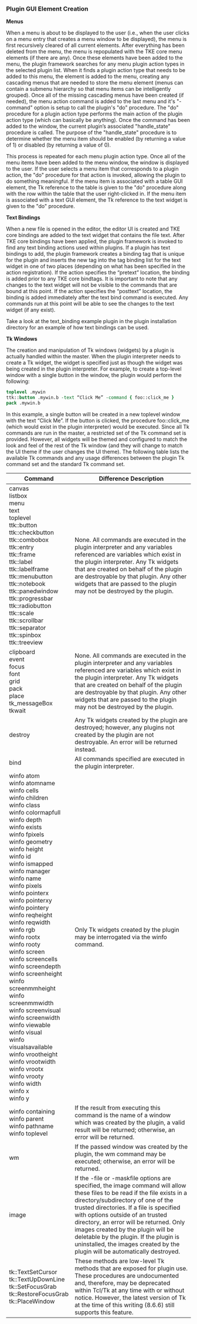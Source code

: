 ### Plugin GUI Element Creation

**Menus**

When a menu is about to be displayed to the user (i.e., when the user clicks on a menu entry that creates a menu window to be displayed), the menu is first recursively cleared of all current elements.  After everything has been deleted from the menu, the menu is repopulated with the TKE core menu elements (if there are any).  Once these elements have been added to the menu, the plugin framework searches for any menu plugin action types in the selected plugin list.  When it finds a plugin action type that needs to be added to this menu, the element is added to the menu, creating any cascading menus that are needed to store the menu element (menus can contain a submenu hierarchy so that menu items can be intelligently grouped).  Once all of the missing cascading menus have been created (if needed), the menu action command is added to the last menu and it's "-command" option is setup to call the plugin's "do" procedure.  The "do" procedure for a plugin action type performs the main action of the plugin action type (which can basically be anything).  Once the command has been added to the window, the current plugin’s associated "handle\_state" procedure is called.  The purpose of the "handle\_state" procedure is to determine whether the menu item should be enabled (by returning a value of 1) or disabled (by returning a value of 0).

This process is repeated for each menu plugin action type.  Once all of the menu items have been added to the menu window, the window is displayed to the user.  If the user selects a menu item that corresponds to a plugin action, the "do" procedure for that action is invoked, allowing the plugin to do something meaningful.  If the menu item is associated with a table GUI element, the Tk reference to the table is given to the "do" procedure along with the row within the table that the user right-clicked in.  If the menu item is associated with a text GUI element, the Tk reference to the text widget is given to the "do" procedure.

**Text Bindings**

When a new file is opened in the editor, the editor UI is created and TKE core bindings are added to the text widget that contains the file text.  After TKE core bindings have been applied, the plugin framework is invoked to find any text binding actions used within plugins.  If a plugin has text bindings to add, the plugin framework creates a binding tag that is unique for the plugin and inserts the new tag into the tag binding list for the text widget in one of two places (depending on what has been specified in the action registration).  If the action specifies the “pretext” location, the binding is added prior to any TKE core bindtags.  It is important to note that any changes to the text widget will not be visible to the commands that are bound at this point.  If the action specifies the “posttext” location, the binding is added immediately after the text bind command is executed.  Any commands run at this point will be able to see the changes to the text widget (if any exist).

Take a look at the text\_binding example plugin in the plugin installation directory for an example of how text bindings can be used.

**Tk Windows**

The creation and manipulation of Tk windows (widgets) by a plugin is actually handled within the master.  When the plugin interpreter needs to create a Tk widget, the widget is specified just as though the widget was being created in the plugin interpreter.  For example, to create a top-level window with a single button in the window, the plugin would perform the following:

```Tcl
toplevel .mywin
ttk::button .mywin.b -text “Click Me” -command { foo::click_me }
pack .mywin.b
```

In this example, a single button will be created in a new toplevel window with the text “Click Me”.  If the button is clicked, the procedure foo\::click\_me (which would exist in the plugin interpreter) would be executed.  Since all Tk commands are run in the master, a restricted set of the Tk command set is provided.  However, all widgets will be themed and configured to match the look and feel of the rest of the Tk window (and they will change to match the UI theme if the user changes the UI theme).  The following table lists the available Tk commands and any usage differences between the plugin Tk command set and the standard Tk command set.

| Command | Difference Description |
| - | - |
| canvas<br>listbox<br>menu<br>text<br>toplevel<br>ttk::button<br>ttk::checkbutton<br>ttk::combobox<br>ttk::entry<br>ttk::frame<br>ttk::label<br>ttk::labelframe<br>ttk::menubutton<br>ttk::notebook<br>ttk::panedwindow<br>ttk::progressbar<br>ttk::radiobutton<br>ttk::scale<br>ttk::scrollbar<br>ttk::separator<br>ttk::spinbox<br>ttk::treeview | None.  All commands are executed in the plugin interpreter and any variables referenced are variables which exist in the plugin interpreter.  Any Tk widgets that are created on behalf of the plugin are destroyable by that plugin.  Any other widgets that are passed to the plugin may not be destroyed by the plugin. |
| clipboard<br>event<br>focus<br>font<br>grid<br>pack<br>place<br>tk\_messageBox<br> tkwait | None.  All commands are executed in the plugin interpreter and any variables referenced are variables which exist in the plugin interpreter.  Any Tk widgets that are created on behalf of the plugin are destroyable by that plugin.  Any other widgets that are passed to the plugin may not be destroyed by the plugin. |
| destroy | Any Tk widgets created by the plugin are destroyed; however, any plugins not created by the plugin are not destroyable.  An error will be returned instead. |
| bind | All commands specified are executed in the plugin interpreter. |
| winfo atom<br>winfo atomname<br>winfo cells<br>winfo children<br>winfo class<br>winfo colormapfull<br>winfo depth<br>winfo exists<br>winfo fpixels<br>winfo geometry<br>winfo height<br>winfo id<br>winfo ismapped<br>winfo manager<br>winfo name<br>winfo pixels<br>winfo pointerx<br>winfo pointerxy<br>winfo pointery<br>winfo reqheight<br>winfo reqwidth<br>winfo rgb<br>winfo rootx<br>winfo rooty<br>winfo screen<br>winfo screencells<br>winfo screendepth<br>winfo screenheight<br>winfo screenmmheight<br>winfo screenmmwidth<br>winfo screenvisual<br>winfo screenwidth<br>winfo viewable<br>winfo visual<br>winfo visualsavailable<br>winfo vrootheight<br>winfo vrootwidth<br>winfo vrootx<br>winfo vrooty<br>winfo width<br>winfo x<br>winfo y | Only Tk widgets created by the plugin may be interrogated via the winfo command. |
| winfo containing<br>winfo parent<br>winfo pathname<br>winfo toplevel | If the result from executing this command is the name of a window which was created by the plugin, a valid result will be returned; otherwise, an error will be returned. |
| wm | If the passed window was created by the plugin, the wm command may be executed; otherwise, an error will be returned. |
| image | If the -file or -maskfile options are specified, the image command will allow these files to be read if the file exists in a directory/subdirectory of one of the trusted directories.  If a file is specified with options outside of an trusted directory, an error will be returned.  Only images created by the plugin will be deletable by the plugin.  If the plugin is uninstalled, the images created by the plugin will be automatically destroyed. |
| tk::TextSetCursor<br>tk::TextUpDownLine<br>tk::SetFocusGrab<br>tk::RestoreFocusGrab<br>tk::PlaceWindow | These methods are low-level Tk methods that are exposed for plugin use. These procedures are undocumented and, therefore, may be deprecated within Tcl/Tk at any time with or without notice. However, the latest version of Tk at the time of this writing (8.6.6) still supports this feature. |